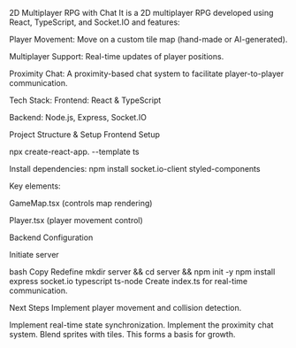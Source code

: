 2D Multiplayer RPG with Chat
It is a 2D multiplayer RPG developed using React, TypeScript, and Socket.IO and features:

Player Movement: Move on a custom tile map (hand-made or AI-generated).

Multiplayer Support: Real-time updates of player positions.

Proximity Chat: A proximity-based chat system to facilitate player-to-player communication.

Tech Stack:
Frontend: React & TypeScript

Backend: Node.js, Express, Socket.IO

Project Structure & Setup
Frontend Setup

npx create-react-app. --template ts

Install dependencies: npm install socket.io-client styled-components

Key elements:

GameMap.tsx (controls map rendering)

Player.tsx (player movement control)

Backend Configuration

Initiate server

bash
Copy
Redefine
mkdir server && cd server && npm init -y
npm install express socket.io typescript ts-node
Create index.ts for real-time communication.

Next Steps Implement player movement and collision detection.

Implement real-time state synchronization. Implement the proximity chat system. Blend sprites with tiles. This forms a basis for growth.
